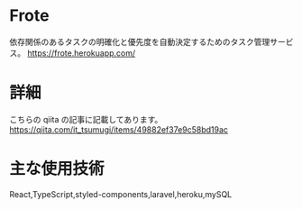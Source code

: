 # Frote

依存関係のあるタスクの明確化と優先度を自動決定するためのタスク管理サービス。
https://frote.herokuapp.com/

# 詳細

こちらの qiita の記事に記載してあります。https://qiita.com/it_tsumugi/items/49882ef37e9c58bd19ac

# 主な使用技術

React,TypeScript,styled-components,laravel,heroku,mySQL
